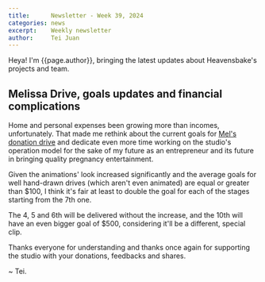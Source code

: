 ```yaml
---
title:		Newsletter - Week 39, 2024
categories:	news
excerpt:	Weekly newsletter
author:		Tei Juan
---
```


Heya! I'm {{page.author}}, bringing the latest updates about Heavensbake's projects and team.

## Melissa Drive, goals updates and financial complications

Home and personal expenses been growing more than incomes, unfortunately. That made me rethink about the current goals for [Mel's donation drive](/film/melissa-preggo-drive) and dedicate even more time working on the studio's operation model for the sake of my future as an entrepreneur and its future in bringing quality pregnancy entertainment.

Given the animations' look increased significantly and the average goals for well hand-drawn drives (which aren't even animated) are equal or greater than $100, I think it's fair at least to double the goal for each of the stages starting from the 7th one.

The 4, 5 and 6th will be delivered without the increase, and the 10th will have an even bigger goal of $500, considering it'll be a different, special clip.

Thanks everyone for understanding and thanks once again for supporting the studio with your donations, feedbacks and shares.

\~ Tei.
